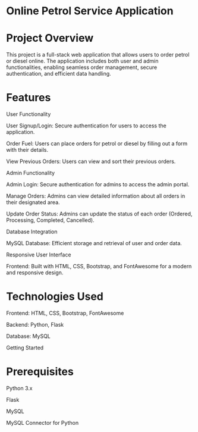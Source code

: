 # Online Petrol Service Application


# Project Overview


This project is a full-stack web application that allows users to order petrol or diesel online. The application includes both user and admin functionalities, enabling seamless order management, secure authentication, and efficient data handling.

# Features

User Functionality

User Signup/Login: Secure authentication for users to access the application.

Order Fuel: Users can place orders for petrol or diesel by filling out a form with their details.

View Previous Orders: Users can view and sort their previous orders.

Admin Functionality

Admin Login: Secure authentication for admins to access the admin portal.

Manage Orders: Admins can view detailed information about all orders in their designated area.

Update Order Status: Admins can update the status of each order (Ordered, Processing, Completed, Cancelled).

Database Integration

MySQL Database: Efficient storage and retrieval of user and order data.

Responsive User Interface

Frontend: Built with HTML, CSS, Bootstrap, and FontAwesome for a modern and responsive design.

# Technologies Used

Frontend: HTML, CSS, Bootstrap, FontAwesome

Backend: Python, Flask

Database: MySQL

Getting Started

# Prerequisites
Python 3.x

Flask

MySQL

MySQL Connector for Python

